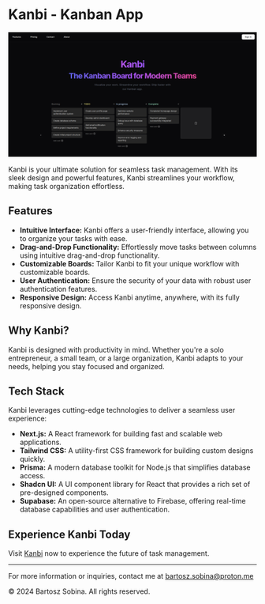 # Kanbi - Kanban App

![](screenshot.png)

Kanbi is your ultimate solution for seamless task management. With its sleek design and powerful features, Kanbi streamlines your workflow, making task organization effortless.

## Features

- **Intuitive Interface:** Kanbi offers a user-friendly interface, allowing you to organize your tasks with ease.
- **Drag-and-Drop Functionality:** Effortlessly move tasks between columns using intuitive drag-and-drop functionality.
- **Customizable Boards:** Tailor Kanbi to fit your unique workflow with customizable boards.
- **User Authentication:** Ensure the security of your data with robust user authentication features.
- **Responsive Design:** Access Kanbi anytime, anywhere, with its fully responsive design.

## Why Kanbi?

Kanbi is designed with productivity in mind. Whether you're a solo entrepreneur, a small team, or a large organization, Kanbi adapts to your needs, helping you stay focused and organized.

## Tech Stack

Kanbi leverages cutting-edge technologies to deliver a seamless user experience:

- **Next.js:** A React framework for building fast and scalable web applications.
- **Tailwind CSS:** A utility-first CSS framework for building custom designs quickly.
- **Prisma:** A modern database toolkit for Node.js that simplifies database access.
- **Shadcn UI:** A UI component library for React that provides a rich set of pre-designed components.
- **Supabase:** An open-source alternative to Firebase, offering real-time database capabilities and user authentication.

## Experience Kanbi Today

Visit [Kanbi](https://kanbi.vercel.app) now to experience the future of task management.

---

For more information or inquiries, contact me at bartosz.sobina@proton.me

© 2024 Bartosz Sobina. All rights reserved.
